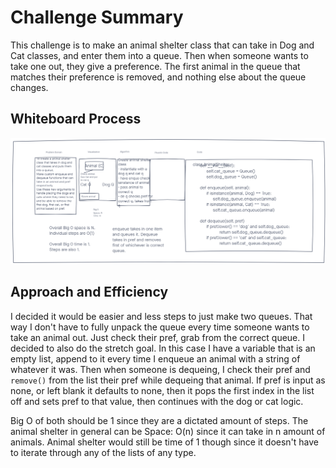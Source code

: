 
# Challenge Summary

This challenge is to make an animal shelter class that can take in Dog and Cat classes, and enter them into a queue. Then when someone wants to take one out, they give a preference. The first animal in the queue that matches their preference is removed, and nothing else about the queue changes.

## Whiteboard Process

![animal-shelter-whiteboard](animal-shelter-whiteboard.png)

## Approach and Efficiency

I decided it would be easier and less steps to just make two queues. That way I don't have to fully unpack the queue every time someone wants to take an animal out. Just check their pref, grab from the correct queue. I decided to also do the stretch goal. In this case I have a variable that is an empty list, append to it every time I enqueue an animal with a string of whatever it was. Then when someone is dequeing, I check their pref and `remove()` from the list their pref while dequeing that animal. If pref is input as none, or left blank it defaults to none, then it pops the first index in the list off and sets pref to that value, then continues with the dog or cat logic.

Big O of both should be 1 since they are a dictated amount of steps. The animal shelter in general can be Space: O(n) since it can take in n amount of animals. Animal shelter would still be time of 1 though since it doesn't have to iterate through any of the lists of any type.
